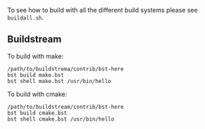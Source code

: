 To see how to build with all the different build systems please see `buildall.sh`.

## Buildstream
To build with make:

```
/path/to/buildstrema/contrib/bst-here
bst build make.bst
bst shell make.bst /usr/bin/hello
```


To build with cmake:
```
/path/to/buildstream/contrib/bst-here
bst build cmake.bst
bst shell cmake.bst /usr/bin/hello
```
